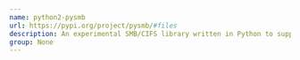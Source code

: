 ```yaml
---
name: python2-pysmb
url: https://pypi.org/project/pysmb/#files
description: An experimental SMB/CIFS library written in Python to support file sharing between Windows and Linux machines.
group: None
---
```


